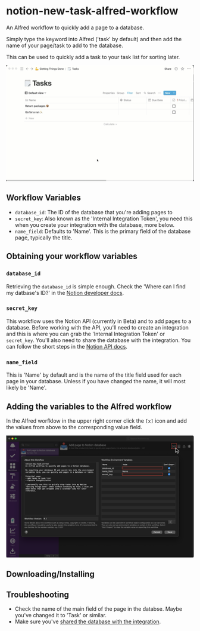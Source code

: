 # notion-new-task-alfred-workflow

An Alfred workflow to quickly add a page to a database.

Simply type the keyword into Alfred ('task' by default) and then add the name of your page/task to add to the database.

This can be used to quickly add a task to your task list for sorting later.

![Gif showing the usage](demo.gif)

## Workflow Variables

- `database_id`: The ID of the database that you're adding pages to
- `secret_key`: Also known as the 'Internal Integration Token', you need this when you create your integration with the database, more below.
- `name_field`: Defaults to 'Name'. This is the primary field of the database page, typically the title.

## Obtaining your workflow variables

### `database_id`

Retrieving the `database_id` is simple enough. Check the 'Where can I find my datbase's ID?' in the [Notion developer docs](https://developers.notion.com/docs/working-with-databases#adding-pages-to-a-database).

### `secret_key`

This workflow uses the Notion API (currently in Beta) and to add pages to a database. Before working with the API, you'll need to create an integration and this is where you can grab the 'Internal Integration Token' or `secret_key`. You'll also need to share the database with the integration. You can follow the short steps in the [Notion API docs](https://developers.notion.com/docs/getting-started#step-1-create-an-integration).

### `name_field`

This is 'Name' by default and is the name of the title field used for each page in your database. Unless if you have changed the name, it will most likely be 'Name'.

## Adding the variables to the Alfred workflow

In the Alfred worfklow in the upper right corner click the `[x]` icon and add the values from above to the corresponding value field.

![Screenshot of where to add the variables](alfred_variables.png)

## Downloading/Installing

## Troubleshooting

- Check the name of the main field of the page in the databse. Maybe you've changed it to 'Task' or similar.
- Make sure you've [shared the database with the integration](https://developers.notion.com/docs/getting-started#step-2-share-a-database-with-your-integration).
